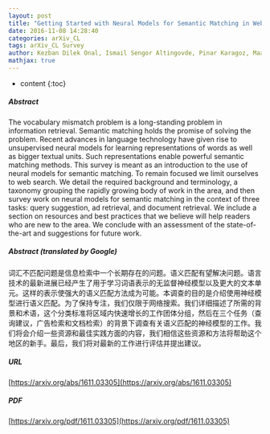 ```yaml
---
layout: post
title: "Getting Started with Neural Models for Semantic Matching in Web Search"
date: 2016-11-08 14:28:40
categories: arXiv_CL
tags: arXiv_CL Survey
author: Kezban Dilek Onal, Ismail Sengor Altingovde, Pinar Karagoz, Maarten de Rijke
mathjax: true
---
```


* content
{:toc}

##### Abstract
The vocabulary mismatch problem is a long-standing problem in information retrieval. Semantic matching holds the promise of solving the problem. Recent advances in language technology have given rise to unsupervised neural models for learning representations of words as well as bigger textual units. Such representations enable powerful semantic matching methods. This survey is meant as an introduction to the use of neural models for semantic matching. To remain focused we limit ourselves to web search. We detail the required background and terminology, a taxonomy grouping the rapidly growing body of work in the area, and then survey work on neural models for semantic matching in the context of three tasks: query suggestion, ad retrieval, and document retrieval. We include a section on resources and best practices that we believe will help readers who are new to the area. We conclude with an assessment of the state-of-the-art and suggestions for future work.

##### Abstract (translated by Google)
词汇不匹配问题是信息检索中一个长期存在的问题。语义匹配有望解决问题。语言技术的最新进展已经产生了用于学习词语表示的无监督神经模型以及更大的文本单元。这样的表示使强大的语义匹配方法成为可能。本调查的目的是介绍使用神经模型进行语义匹配。为了保持专注，我们仅限于网络搜索。我们详细描述了所需的背景和术语，这个分类标准将区域内快速增长的工作团体分组，然后在三个任务（查询建议，广告检索和文档检索）的背景下调查有关语义匹配的神经模型的工作。我们将会介绍一些资源和最佳实践方面的内容，我们相信这些资源和方法将帮助这个地区的新手。最后，我们将对最新的工作进行评估并提出建议。

##### URL
[https://arxiv.org/abs/1611.03305](https://arxiv.org/abs/1611.03305)

##### PDF
[https://arxiv.org/pdf/1611.03305](https://arxiv.org/pdf/1611.03305)

